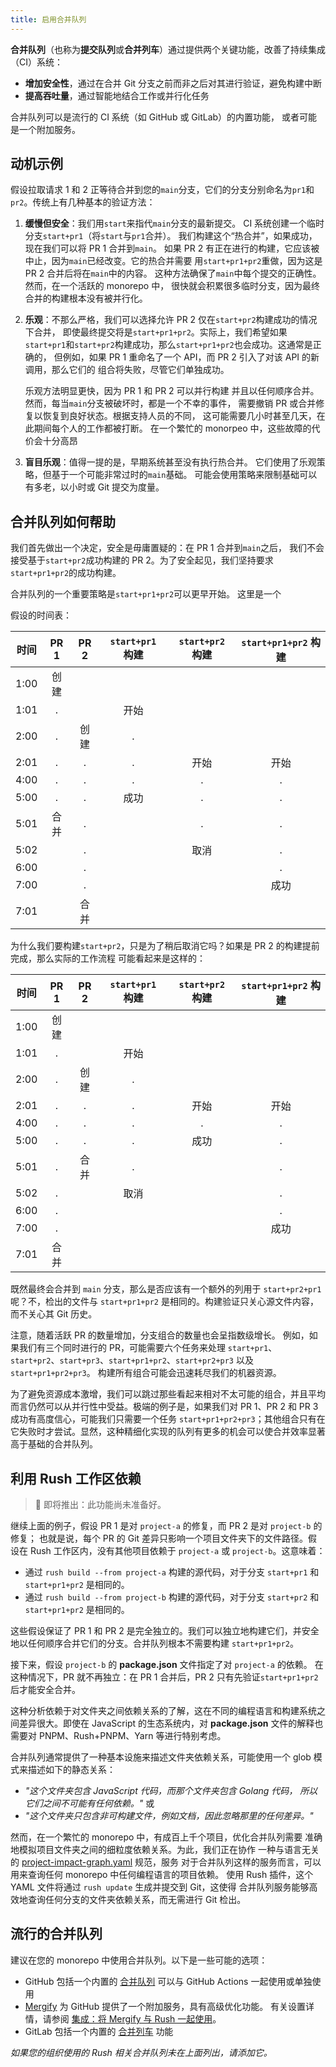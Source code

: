 ```yaml
---
title: 启用合并队列
---
```


**合并队列**（也称为**提交队列**或**合并列车**）通过提供两个关键功能，改善了持续集成（CI）系统：

- **增加安全性**，通过在合并 Git 分支之前而非之后对其进行验证，避免构建中断
- **提高吞吐量**，通过智能地结合工作或并行化任务

合并队列可以是流行的 CI 系统（如 GitHub 或 GitLab）的内置功能，
或者可能是一个附加服务。

## 动机示例

假设拉取请求 1 和 2 正等待合并到您的`main`分支，它们的分支分别命名为`pr1`和`pr2`。传统上有几种基本的验证方法：

1. **缓慢但安全**：我们用`start`来指代`main`分支的最新提交。
   CI 系统创建一个临时分支`start+pr1`（将`start`与`pr1`合并）。
   我们构建这个“热合并”，如果成功，现在我们可以将 PR 1 合并到`main`。
   如果 PR 2 有正在进行的构建，它应该被中止，因为`main`已经改变。它的热合并需要
   用`start+pr1+pr2`重做，因为这是 PR 2 合并后将在`main`中的内容。
   这种方法确保了`main`中每个提交的正确性。然而，在一个活跃的 monorepo 中，
   很快就会积累很多临时分支，因为最终合并的构建根本没有被并行化。

2. **乐观**：不那么严格，我们可以选择允许 PR 2 仅在`start+pr2`构建成功的情况下合并，
   即使最终提交将是`start+pr1+pr2`。实际上，我们希望如果
   `start+pr1`和`start+pr2`构建成功，那么`start+pr1+pr2`也会成功。这通常是正确的，
   但例如，如果 PR 1 重命名了一个 API，而 PR 2 引入了对该 API 的新调用，那么它们的
   组合将失败，尽管它们单独成功。

   乐观方法明显更快，因为 PR 1 和 PR 2 可以并行构建
   并且以任何顺序合并。然而，每当`main`分支被破坏时，都是一个不幸的事件，
   需要撤销 PR 或合并修复以恢复到良好状态。根据支持人员的不同，
   这可能需要几小时甚至几天，在此期间每个人的工作都被打断。
   在一个繁忙的 monorpeo 中，这些故障的代价会十分高昂

3. **盲目乐观**：值得一提的是，早期系统甚至没有执行热合并。
   它们使用了乐观策略，但基于一个可能非常过时的`main`基础。
   可能会使用策略来限制基础可以有多老，以小时或 Git 提交为度量。

## 合并队列如何帮助

我们首先做出一个决定，安全是毋庸置疑的：在 PR 1 合并到`main`之后，
我们不会接受基于`start+pr2`成功构建的 PR 2。为了安全起见，我们坚持要求
`start+pr1+pr2`的成功构建。

合并队列的一个重要策略是`start+pr1+pr2`可以更早开始。
这里是一个

假设的时间表：

| 时间 | PR 1 | PR 2 | `start+pr1` 构建 | `start+pr2` 构建 | `start+pr1+pr2` 构建 |
| ---- | :--: | :--: | :--------------: | :--------------: | :------------------: |
| 1:00 | 创建 |      |                  |                  |                      |
| 1:01 |  .   |      |       开始       |                  |                      |
| 2:00 |  .   | 创建 |        .         |                  |                      |
| 2:01 |  .   |  .   |        .         |       开始       |         开始         |
| 4:00 |  .   |  .   |        .         |        .         |          .           |
| 5:00 |  .   |  .   |       成功       |        .         |          .           |
| 5:01 | 合并 |  .   |                  |        .         |          .           |
| 5:02 |      |  .   |                  |       取消       |          .           |
| 6:00 |      |  .   |                  |                  |          .           |
| 7:00 |      |  .   |                  |                  |         成功         |
| 7:01 |      | 合并 |                  |                  |                      |

为什么我们要构建`start+pr2`，只是为了稍后取消它吗？如果是 PR 2 的构建提前完成，那么实际的工作流程
可能看起来是这样的：

| 时间 | PR 1 | PR 2 | `start+pr1` 构建 | `start+pr2` 构建 | `start+pr1+pr2` 构建 |
| ---- | :--: | :--: | :--------------: | :--------------: | :------------------: |
| 1:00 | 创建 |      |                  |                  |                      |
| 1:01 |  .   |      |       开始       |                  |                      |
| 2:00 |  .   | 创建 |        .         |                  |                      |
| 2:01 |  .   |  .   |        .         |       开始       |         开始         |
| 4:00 |  .   |  .   |        .         |        .         |          .           |
| 5:00 |  .   |  .   |        .         |       成功       |          .           |
| 5:01 |  .   | 合并 |        .         |                  |          .           |
| 5:02 |  .   |      |       取消       |                  |          .           |
| 6:00 |  .   |      |                  |                  |          .           |
| 7:00 |  .   |      |                  |                  |         成功         |
| 7:01 | 合并 |      |                  |                  |                      |

既然最终会合并到 `main` 分支，那么是否应该有一个额外的列用于 `start+pr2+pr1` 呢？不，检出的文件与 `start+pr1+pr2` 是相同的。构建验证只关心源文件内容，而不关心其 Git 历史。

注意，随着活跃 PR 的数量增加，分支组合的数量也会呈指数级增长。
例如，如果我们有三个同时进行的 PR，可能需要六个任务来处理
`start+pr1`、`start+pr2`、`start+pr3`、`start+pr1+pr2`、`start+pr2+pr3` 以及 `start+pr1+pr2+pr3`。
构建所有组合可能会迅速耗尽我们的机器资源。

为了避免资源成本激增，我们可以跳过那些看起来相对不太可能的组合，并且平均而言仍然可以从并行性中受益。极端的例子是，如果我们对 PR 1、PR 2 和 PR 3 成功有高度信心，可能我们只需要一个任务 `start+pr1+pr2+pr3`；其他组合只有在它失败时才尝试。显然，这种精细化实现的队列有更多的机会可以使合并效率显著高于基础的合并队列。

## 利用 Rush 工作区依赖

> 🚧 即将推出：此功能尚未准备好。

继续上面的例子，假设 PR 1 是对 `project-a` 的修复，而 PR 2 是对 `project-b` 的修复；
也就是说，每个 PR 的 Git 差异只影响一个项目文件夹下的文件路径。假设在 Rush 工作区内，没有其他项目依赖于 `project-a` 或 `project-b`。这意味着：

- 通过 `rush build --from project-a` 构建的源代码，对于分支 `start+pr1` 和 `start+pr1+pr2` 是相同的。
- 通过 `rush build --from project-b` 构建的源代码，对于分支 `start+pr2` 和 `start+pr1+pr2` 是相同的。

这些假设保证了 PR 1 和 PR 2 是完全独立的。我们可以独立地构建它们，并安全地以任何顺序合并它们的分支。合并队列根本不需要构建 `start+pr1+pr2`。

接下来，假设 `project-b` 的 **package.json** 文件指定了对 `project-a` 的依赖。
在这种情况下，PR 就不再独立：在 PR 1 合并后，PR 2 只有先验证`start+pr1+pr2`后才能安全合并。

这种分析依赖于对文件夹之间依赖关系的了解，这在不同的编程语言和构建系统之间差异很大。即使在 JavaScript 的生态系统内，对 **package.json** 文件的解释也需要对 PNPM、Rush+PNPM、Yarn 等进行特别考虑。

合并队列通常提供了一种基本设施来描述文件夹依赖关系，可能使用一个 glob 模式来描述如下的静态关系：

- _"这个文件夹包含 JavaScript 代码，而那个文件夹包含 Golang 代码，
  所以它们之间不可能有任何依赖。"_ 或
- _"这个文件夹只包含非可构建文件，例如文档，因此忽略那里的任何差异。"_

然而，在一个繁忙的 monorepo 中，有成百上千个项目，优化合并队列需要
准确地模拟项目文件夹之间的细粒度依赖关系。为此，我们正在协作
一种与语言无关的
[project-impact-graph.yaml](https://github.com/tiktok/project-impact-graph) 规范，服务
对于合并队列这样的服务而言，可以用来查询任何 monorepo 中任何编程语言的项目依赖。
使用 Rush 插件，这个 YAML 文件将通过 `rush update` 生成并提交到 Git，这使得
合并队列服务能够高效地查询任何分支的文件夹依赖关系，而无需进行 Git 检出。

## 流行的合并队列

建议在您的 monorepo 中使用合并队列。以下是一些可能的选项：

- GitHub 包括一个内置的
  [合并队列](https://docs.github.com/en/repositories/configuring-branches-and-merges-in-your-repository/configuring-pull-request-merges/managing-a-merge-queue)
  可以与 GitHub Actions 一起使用或单独使用
- [Mergify](https://mergify.com/) 为 GitHub 提供了一个附加服务，具有高级优化功能。
  有关设置详情，请参阅 [集成：将 Mergify 与 Rush 一起使用](../integrations/mergify.md)。
- GitLab 包括一个内置的 [合并列车](https://docs.gitlab.com/ee/ci/pipelines/merge_trains.html) 功能

_如果您的组织使用的 Rush 相关合并队列未在上面列出，请添加它。_
